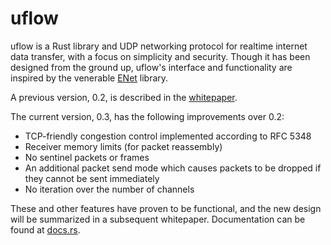 
# uflow

uflow is a Rust library and UDP networking protocol for realtime internet data
transfer, with a focus on simplicity and security. Though it has been designed
from the ground up, uflow's interface and functionality are inspired by the
venerable [ENet](http://enet.bespin.org) library.

A previous version, 0.2, is described in the [whitepaper](whitepaper.pdf).

The current version, 0.3, has the following improvements over 0.2:

  * TCP-friendly congestion control implemented according to RFC 5348
  * Receiver memory limits (for packet reassembly)
  * No sentinel packets or frames
  * An additional packet send mode which causes packets to be dropped if they
    cannot be sent immediately
  * No iteration over the number of channels

These and other features have proven to be functional, and the new design will
be summarized in a subsequent whitepaper. Documentation can be found at
[docs.rs](https://docs.rs/uflow/0.3.0/uflow/).


